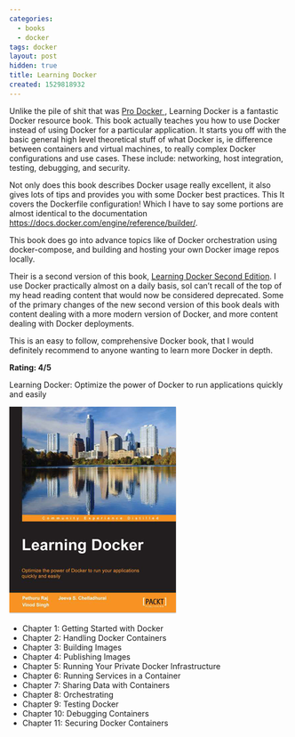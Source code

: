```yaml
---
categories:
  - books
  - docker
tags: docker
layout: post
hidden: true
title: Learning Docker
created: 1529818932
---
```


Unlike the pile of shit that was <a href="https://www.rubysecurity.org/books_Pro-Docker" target="blank">Pro Docker </a>, Learning Docker is a fantastic Docker resource book. This book actually teaches you how to use Docker instead of using Docker for a particular application. It starts you off with the basic general high level theoretical stuff of what Docker is, ie difference between containers and virtual machines, to really complex Docker configurations and use cases. These include: networking, host integration, testing, debugging, and security.

Not only does this book describes Docker usage really excellent, it also gives lots of tips and provides you with some Docker best practices. This It covers the Dockerfile configuration! Which I have to say some portions are almost identical to the documentation <a href="https://docs.docker.com/engine/reference/builder/" target="_blank">https://docs.docker.com/engine/reference/builder/</a>. 

This book does go into advance topics like of Docker orchestration using docker-compose, and building and hosting your own Docker image repos locally.

Their is a second version of this book, <a href="https://www.packtpub.com/networking-and-servers/learning-docker-second-edition" target="_blank">Learning Docker Second Edition</a>. I use Docker practically almost on a daily basis, soI can’t recall of the top of my head reading content that would now be considered deprecated.  Some of the primary changes of the new second version of this book deals with content dealing with a more modern version of Docker, and more content dealing with Docker deployments. 

This is an easy to follow, comprehensive Docker book, that I would definitely recommend to anyone wanting to learn more Docker in depth.

**Rating: 4/5**

Learning Docker: Optimize the power of Docker to run applications quickly and easily

<a href="https://www.packtpub.com/virtualization-and-cloud/learning-docker" target="_blank"><img src="/assets/books/learning-docker.jpg"></a>

* Chapter 1: Getting Started with Docker
* Chapter 2: Handling Docker Containers
* Chapter 3: Building Images
* Chapter 4: Publishing Images
* Chapter 5: Running Your Private Docker Infrastructure 
* Chapter 6: Running Services in a Container
* Chapter 7: Sharing Data with Containers
* Chapter 8: Orchestrating 
* Chapter 9: Testing Docker
* Chapter 10: Debugging Containers
* Chapter 11: Securing Docker Containers
